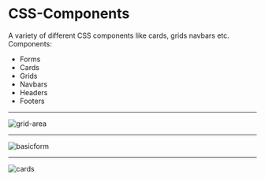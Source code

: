 # CSS-Components
A variety of different CSS components like cards, grids navbars etc.
Components: 
- Forms
- Cards
- Grids
- Navbars
- Headers
- Footers

------
![grid-area](https://user-images.githubusercontent.com/41505038/52602787-33d66d80-2e21-11e9-8ed1-b19144d0c1b1.png)

------
![basicform](https://user-images.githubusercontent.com/41505038/52602775-202b0700-2e21-11e9-91e5-3720345823a4.png)

-------
![cards](https://user-images.githubusercontent.com/41505038/52602805-4d77b500-2e21-11e9-9d24-3b0b9bd7fc1b.png)
